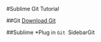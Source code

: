 #Sublime Git Tutorial

##Git
[Download Git](http://git-scm.com/downloads)

##Sublime
*Plug in
`Git
`SidebarGit